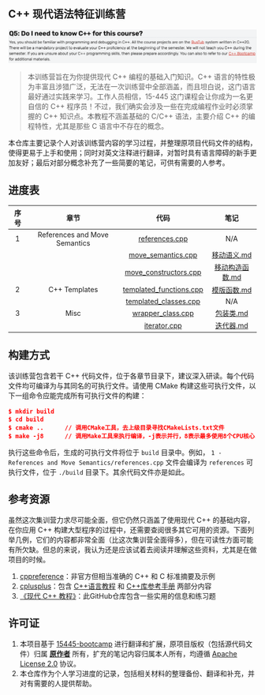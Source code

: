 ## C++ 现代语法特征训练营

![image-20250825222353105](assets/image-20250825222353105.png)

> 本训练营旨在为你提供现代 C++ 编程的基础入门知识。C++ 语言的特性极为丰富且涉猎广泛，无法在一次训练营中全部涵盖，而且坦白说，这门语言最好通过实践来学习。工作人员相信，15-445 这门课程会让你成为一名更自信的 C++ 程序员！不过，我们确实会涉及一些在完成编程作业时必须掌握的 C++ 知识点。本教程不涵盖基础的 C/C++ 语法，主要介绍 C++ 的编程特性，尤其是那些 C 语言中不存在的概念。

本仓库主要记录个人对该训练营内容的学习过程，并整理原项目代码文件的结构，使得更易于上手和使用；同时对英文注释进行翻译，对暂时具有语言障碍的新手更加友好；最后对部分概念补充了一些简要的笔记，可供有需要的人参考。



## 进度表

| 序号 |             章节              |                             代码                             |                        笔记                         |
| :--: | :---------------------------: | :----------------------------------------------------------: | :-------------------------------------------------: |
|  1   | References and Move Semantics | <a href="1 - References and Move Semantics/references.cpp">references.cpp</a> |                         N/A                         |
|      |                               | <a href="1 - References and Move Semantics/move_semantics.cpp">move_semantics.cpp</a> |     <a href="notes/移动语义.md">移动语义.md</a>     |
|      |                               | <a href="1 - References and Move Semantics/move_constructors.cpp">move_constructors.cpp</a> | <a href="notes/移动构造函数.md">移动构造函数.md</a> |
|  2   |         C++ Templates         | <a href="2 - C++ Templates/templated_functions.cpp">templated_functions.cpp</a> |     <a href="notes/模版函数.md">模版函数.md</a>     |
|      |                               | <a href="2 - C++ Templates/templated_classes.cpp">templated_classes.cpp</a> |                         N/A                         |
|  3   |             Misc              |  <a href="3 - Misc/wrapper_class.cpp">wrapper_class.cpp</a>  |       <a href="notes/包装类.md">包装类.md</a>       |
|      |                               |       <a href="3 - Misc/iterator.cpp">iterator.cpp</a>       |       <a href="notes/迭代器.md">迭代器.md</a>       |



## 构建方式

该训练营包含若干 C++ 代码文件，位于各章节目录下，建议深入研读。每个代码文件均可编译为与其同名的可执行文件。请使用 CMake 构建这些可执行文件，以下一组命令应能完成所有可执行文件的构建：

```cmake
$ mkdir build
$ cd build
$ cmake ..      // 调用CMake工具，去上级目录寻找CMakeLists.txt文件
$ make -j8      // 调用Make工具来执行编译，-j表示并行，8表示最多使用8个CPU核心 
```

执行这些命令后，生成的可执行文件将位于 `build` 目录中。例如， `1 - References and Move Semantics/references.cpp`  文件会编译为 `references` 可执行文件，位于 `./build` 目录下。其余代码文件亦是如此。



## 参考资源

虽然这次集训营力求尽可能全面，但它仍然只涵盖了使用现代 C++ 的基础内容，在你应用 C++ 构建大型程序的过程中，还需要查阅很多其它可用的资源。下面列举几例，它们的内容都非常全面（比这次集训营全面得多），但在可读性方面可能有所欠缺。但总的来说，我认为还是应该试着去阅读并理解这些资料，尤其是在做项目的时候。

1.  <a href="https://en.cppreference.com/w">cppreference</a>：非官方但相当准确的 C++ 和 C 标准摘要及示例
2.  <a href="https://cplusplus.com/">cplusplus</a>：包含 <a href="https://cplusplus.com/doc/tutorial/">C++语言教程</a> 和 <a href="https://cplusplus.com/reference/">C++库参考手册</a> 两部分内容
3.  <a href="https://github.com/changkun/modern-cpp-tutorial">《现代 C++ 教程》</a>：此GitHub仓库包含一些实用的信息和练习题



## 许可证

1. 本项目基于 <a href="https://github.com/cmu-db/15445-bootcamp">15445-bootcamp</a> 进行翻译和扩展，原项目版权（包括源代码文件）归属 <a href="https://github.com/cmu-db/15445-bootcamp/graphs/contributors">**原作者**</a> 所有，扩充的笔记内容归属本人所有，均遵循  <a href="LICENSE">Apache License 2.0</a> 协议。
2. 本仓库作为个人学习进度的记录，包括相关材料的整理备份、翻译和补充，并对有需要的人提供帮助。


